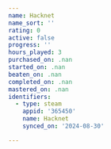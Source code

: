 ```yaml
---
name: Hacknet
name_sort: ''
rating: 0
active: false
progress: ''
hours_played: 3
purchased_on: .nan
started_on: .nan
beaten_on: .nan
completed_on: .nan
mastered_on: .nan
identifiers:
  - type: steam
    appid: '365450'
    name: Hacknet
    synced_on: '2024-08-30'

---
```

